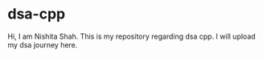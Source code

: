 # dsa-cpp
Hi, I am Nishita Shah. This is my repository regarding dsa cpp.
I will upload my dsa journey here.
